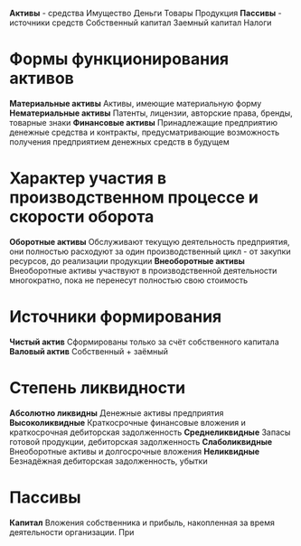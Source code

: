 **Активы** - средства
	Имущество
	Деньги
	Товары
	Продукция
**Пассивы** - источники средств
	Собственный капитал
	Заемный капитал
	Налоги

# Формы функционирования активов
**Материальные активы**
	Активы, имеющие материальную форму
**Нематериальные активы**
	Патенты, лицензии, авторские права, бренды, товарные знаки
**Финансовые активы**
	Принадлежащие предприятию денежные средства и контракты, предусматривающие возможность получения предприятием денежных средств в будущем

# Характер участия в производственном процессе и скорости оборота
**Оборотные активы**
	Обслуживают текущую деятельность предприятия, они полностью расходуют за один производственный цикл - от закупки ресурсов, до реализации продукции
**Внеоборотные активы**
	Внеоборотные активы участвуют в производственной деятельности многократно, пока не перенесут полностью свою стоимость

# Источники формирования
**Чистый актив**
	Сформированы только за счёт собственного капитала
**Валовый актив**
	Собственный + заёмный

# Степень ликвидности
**Абсолютно ликвидны**
	Денежные активы предприятия
**Высоколиквидные**
	Краткосрочные финансовые вложения и краткосрочная дебиторская задолженность
**Среднеликвидные**
	Запасы готовой продукции, дебиторская задолженность
**Слаболиквидные**
	Внеоборотные активы и долгосрочные вложения
**Неликвидные**
	Безнадёжная дебиторская задолженность, убытки

# Пассивы
**Капитал**
	Вложения собственника и прибыль, накопленная за время деятельности организации.
		При 